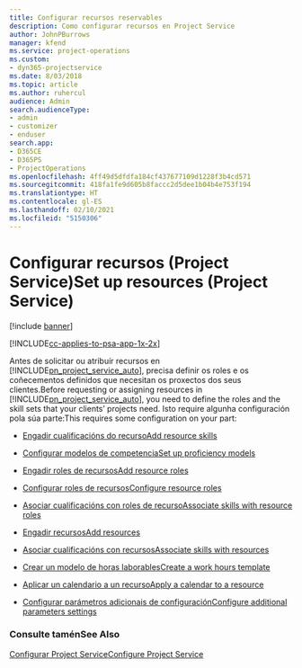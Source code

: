 ```yaml
---
title: Configurar recursos reservables
description: Como configurar recursos en Project Service
author: JohnPBurrows
manager: kfend
ms.service: project-operations
ms.custom:
- dyn365-projectservice
ms.date: 8/03/2018
ms.topic: article
ms.author: ruhercul
audience: Admin
search.audienceType:
- admin
- customizer
- enduser
search.app:
- D365CE
- D365PS
- ProjectOperations
ms.openlocfilehash: 4ff49d5dfdfa184cf437677109d1228f3b4cd571
ms.sourcegitcommit: 418fa1fe9d605b8faccc2d5dee1b04b4e753f194
ms.translationtype: HT
ms.contentlocale: gl-ES
ms.lasthandoff: 02/10/2021
ms.locfileid: "5150306"
---
```

# <a name="set-up-resources-project-service"></a><span data-ttu-id="b06a8-103">Configurar recursos (Project Service)</span><span class="sxs-lookup"><span data-stu-id="b06a8-103">Set up resources (Project Service)</span></span>

[!include [banner](../includes/psa-now-project-operations.md)]

[!INCLUDE[cc-applies-to-psa-app-1x-2x](../includes/cc-applies-to-psa-app-1x-2x.md)]

<span data-ttu-id="b06a8-104">Antes de solicitar ou atribuír recursos en [!INCLUDE[pn_project_service_auto](../includes/pn-project-service-auto.md)], precisa definir os roles e os coñecementos definidos que necesitan os proxectos dos seus clientes.</span><span class="sxs-lookup"><span data-stu-id="b06a8-104">Before requesting or assigning resources in [!INCLUDE[pn_project_service_auto](../includes/pn-project-service-auto.md)], you need to define the roles and the skill sets that your clients’ projects need.</span></span> <span data-ttu-id="b06a8-105">Isto require algunha configuración pola súa parte:</span><span class="sxs-lookup"><span data-stu-id="b06a8-105">This requires some configuration on your part:</span></span>  
  
-   [<span data-ttu-id="b06a8-106">Engadir cualificacións do recurso</span><span class="sxs-lookup"><span data-stu-id="b06a8-106">Add resource skills</span></span>](../psa/add-resource-skills.md)  
  
-   [<span data-ttu-id="b06a8-107">Configurar modelos de competencia</span><span class="sxs-lookup"><span data-stu-id="b06a8-107">Set up proficiency models</span></span>](../psa/set-up-proficiency-models.md)  
  
-   [<span data-ttu-id="b06a8-108">Engadir roles de recursos</span><span class="sxs-lookup"><span data-stu-id="b06a8-108">Add resource roles</span></span>](../psa/add-resource-roles.md)  
  
-   [<span data-ttu-id="b06a8-109">Configurar roles de recursos</span><span class="sxs-lookup"><span data-stu-id="b06a8-109">Configure resource roles</span></span>](../psa/configure-resource-roles.md)  
  
-   [<span data-ttu-id="b06a8-110">Asociar cualificacións con roles de recurso</span><span class="sxs-lookup"><span data-stu-id="b06a8-110">Associate skills with resource roles</span></span>](../psa/associate-skills-with-resource-roles.md)  
  
-   [<span data-ttu-id="b06a8-111">Engadir recursos</span><span class="sxs-lookup"><span data-stu-id="b06a8-111">Add resources</span></span>](../psa/add-resources.md)  
  
-   [<span data-ttu-id="b06a8-112">Asociar cualificacións con recursos</span><span class="sxs-lookup"><span data-stu-id="b06a8-112">Associate skills with resources</span></span>](../psa/associate-skills-with-resources.md)  
  
-   [<span data-ttu-id="b06a8-113">Crear un modelo de horas laborables</span><span class="sxs-lookup"><span data-stu-id="b06a8-113">Create a work hours template</span></span>](../psa/create-work-hours-template.md)  
  
-   [<span data-ttu-id="b06a8-114">Aplicar un calendario a un recurso</span><span class="sxs-lookup"><span data-stu-id="b06a8-114">Apply a calendar to a resource</span></span>](../psa/apply-calendar-resource.md)  
  
-   [<span data-ttu-id="b06a8-115">Configurar parámetros adicionais de configuración</span><span class="sxs-lookup"><span data-stu-id="b06a8-115">Configure additional parameters settings</span></span>](../psa/configure-additional-parameters-settings.md)  
  
### <a name="see-also"></a><span data-ttu-id="b06a8-116">Consulte tamén</span><span class="sxs-lookup"><span data-stu-id="b06a8-116">See Also</span></span>  
 [<span data-ttu-id="b06a8-117">Configurar Project Service</span><span class="sxs-lookup"><span data-stu-id="b06a8-117">Configure Project Service</span></span>](../psa/configure.md)
